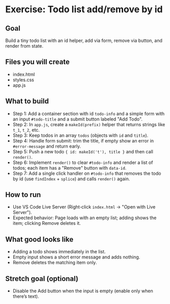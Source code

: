 # Exercise: Todo list add/remove by id

## Goal
Build a tiny todo list with an id helper, add via form, remove via button, and render from state.

## Files you will create
- index.html
- styles.css
- app.js

## What to build
- Step 1: Add a container section with id `todo-info` and a simple form with an input `#todo-title` and a submit button labeled "Add Todo".
- Step 2: In `app.js`, create a `makeId(prefix)` helper that returns strings like `t_1`, `t_2`, etc.
- Step 3: Keep todos in an array `todos` (objects with `id` and `title`).
- Step 4: Handle form submit: trim the title, if empty show an error in `#error-message` and return early.
- Step 5: Push a new todo `{ id: makeId('t'), title }` and then call `render()`.
- Step 6: Implement `render()` to clear `#todo-info` and render a list of todos; each item has a "Remove" button with `data-id`.
- Step 7: Add a single click handler on `#todo-info` that removes the todo by id (use `findIndex` + `splice`) and calls `render()` again.

## How to run
- Use VS Code Live Server (Right‑click `index.html` → "Open with Live Server").
- Expected behavior: Page loads with an empty list; adding shows the item; clicking Remove deletes it.

## What good looks like
- Adding a todo shows immediately in the list.
- Empty input shows a short error message and adds nothing.
- Remove deletes the matching item only.

## Stretch goal (optional)
- Disable the Add button when the input is empty (enable only when there’s text).
